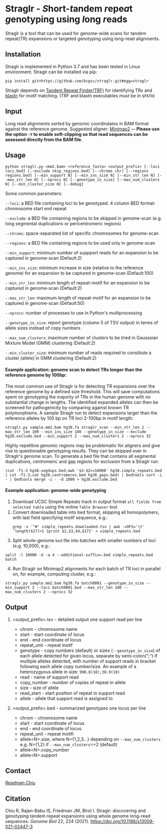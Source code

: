 # Straglr - *S*hort-*t*andem *r*epe*a*t *g*enotyping using *l*ong *r*eads

Straglr is a tool that can be used for genome-wide scans for tandem repeat(TR) expansions or targeted genotyping using long-read alignments.

## Installation
Straglr is implemented in Python 3.7 and has been tested in Linux environment.
Straglr can be installed via pip:

```
pip install git+https://github.com/bcgsc/straglr.git#egg=straglr
```
Straglr depends on [Tandem Repeat Finder(TRF)](https://tandem.bu.edu/trf/trf.html) for identifying TRs and [blastn](https://ftp.ncbi.nlm.nih.gov/blast/executables/blast+/LATEST/) for motif matching. (TRF and blastn executables must be in `$PATH`)

## Input
Long read alignments sorted by genomic coordindates in BAM format against the reference genome. Suggested aligner: [Minimap2](https://github.com/lh3/minimap2) **-- Please use the option `-Y` to enable soft-clipping so that read sequences can be assessed directly from the BAM file.** 

## Usage
```
python straglr.py <mm2.bam> <reference_fasta> <output_prefix> [--loci loci.bed] [--exclude skip_regions.bed] [--chroms chr] [--regions regions.bed] [--min_support N] [--min_ins_size N] [--min_str_len N] [--max_str_len N] [--nprocs N] [--genotype_in_size] [--max_num_clusters N] [--min_cluster_size N] [--debug]
```

Some common parameters:

`--loci`: a BED file containing loci to be genotyped. 4 column BED format: chromosome start end repeat

`--exclude`: a BED file containing regions to be skipped in genome-scan (e.g. long segmental duplications or pericentromeric regions) 

`--chroms`: space-separated list of specific chromosomes for genome-scan

`--regions`: a BED file containing regions to be used only in genome-scan

`--min_support`: minimum number of suppport reads for an expansion to be captured in genome-scan (Default:2)

`--min_ins_size`: minimum increase in size (relative to the reference genome) for an expansion to be captured in genome-scan (Default:100)

`--min_str_len`: minimum length of repeat-motif for an expansion to be captured in genome-scan (Default:2)

`--max_str_len`: maximum length of repeat-motif for an expansion to be captured in genome-scan (Default:50)

`--nprocs`: number of processes to use in Python's multiprocessing

`--genotype_in_size`: report genotype (column 5 of TSV output) in terms of allele sizes instead of copy numbers

`--max_num_clusters`: maximum number of clusters to be tried in Gausssian Mixture Model (GMM) clustering (Default:2)

`--min_cluster_size`: minimum number of reads required to constitute a cluster (allele) in GMM clustering (Default:2)

#### Example application: genome scan to detect TRs longer than the reference genome by 100bp:
The most common use of Straglr is for detecting TR expansions over the reference genome by a defined size threshold. This will save computations spent on genotyping the majority of TRs in the human genome with no substantial change in lengths. The identified expanded alleles can then be screened for pathogenicity by comparing against known TR polymorphisms. A sample Straglr run to detect expansions larger than the reference alleles by 100 bp on TR loci 2-100bp in motif length:
```
straglr.py sample.mm2.bam hg38.fa straglr_scan --min_str_len 2 --max_str_len 100 --min_ins_size 100 --genotype_in_size --exclude hg38.exclude.bed --min_support 2 --max_num_clusters 2 --nprocs 32
```
Highly repetitive genomic regions may be problematic for aligners and give rise to questionable genotyping results. They can be skipped over in Straglr's genome scan. To generate a bed file that contains all segmental duplications, centromeric and gap regions for exclusion from a Straglr run:
```
(cut -f1-3 hg38.segdups.bed;awk '$3-$2>=10000' hg38.simple_repeats.bed | cut -f1-3;cat hg38.centromeres.bed hg38_gaps.bed) | bedtools sort -i - | bedtools merge -i - -d 1000 > hg38.exclude.bed
```

#### Example application: genome-wide genotyping
1. Download UCSC Simple Repeats track in output format `all fields from selected table` using the online `Table Browser` tool
2. Convert downloaded table into bed format, skipping all homopolymers, with last field specifying motif sequence, e.g.:
	```
	grep -v '^#' simple_repeats.downloaded.tsv | awk -vOFS='\t' 'length($17)>1 {print $2,$3,$4,$17}' > simple_repeats.bed
	```
3. Split whole-genome `bed` file into batches with smaller numbers of loci (e.g. 10,000), e.g.:
```
split -l 10000 -d -a 4 --additional-suffix=.bed simple_repeats.bed batch
```
4. Run Straglr on Minimap2 alignments for each batch of TR loci in parallel on, for example, computing cluster, e.g.:
```
straglr.py sample.mm2.bam hg38.fa batch0001 --genotype_in_size --min_support 2 --loci batch0001.bed --max_str_len 100 --max_num_clusters 2 --nprocs 32
```

## Output
1. \<output_prefix>.tsv - detailed output one support read per line 
	* chrom - chromosome name
	* start - start coordinate of locus
	* end - end coordinate of locus
	* repeat_unit - repeat motif
	* genotype - copy numbers (default) or sizes (`--genotype_in_size`) of each allele detected for given locus, separate by semi-colon(";") if multiple alleles detected, with number of support reads in bracket following each allele copy number/size. An example of a heterozygyous allele in size: `990.8(10);30.9(10)`
	* read - name of support read
	* copy_number - number of copies of repeat in allele
	* size - size of allele
	* read_start - start position of repeat in support read
	* allele - allele that support read is assigned to

2. \<output_prefix>.bed - summarized genotypes one locus per line
	* chrom - chromosome name
	* start - start coordinate of locus
	* end - end coordinate of locus
	* repeat_unit - repeat motifi
	* allele\<N>.size, where N={1,2,3...} depending on `--max_num_clusters` e.g. N={1,2} if `--max_num_clusters`==2 (default)
	* allele\<N>.copy_number
	* allele\<N>.support

## Contact
[Readman Chiu](mailto:rchiu@bcgsc.ca)

## Citation
Chiu R, Rajan-Babu IS, Friedman JM, Birol I. Straglr: discovering and genotyping tandem repeat expansions using whole genome long-read sequences. *Genome Biol* 22, 224 (2021). https://doi.org/10.1186/s13059-021-02447-3

